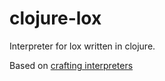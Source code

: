 # clojure-lox

Interpreter for lox written in clojure.

Based on [crafting interpreters](http://craftinginterpreters.com/)


